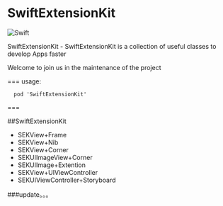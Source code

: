 # SwiftExtensionKit
![Swift](https://img.shields.io/badge/Swift-2.0-orange.svg)

SwiftExtensionKit - SwiftExtensionKit is a collection of useful classes to develop Apps faster

Welcome to join us in the maintenance of the project

===
usage:
```
  pod 'SwiftExtensionKit'
```

===

##SwiftExtensionKit
- SEKView+Frame
- SEKView+Nib
- SEKView+Corner
- SEKUIImageView+Corner
- SEKUIImage+Extention
- SEKView+UIViewController
- SEKUIViewController+Storyboard

###update。。。
